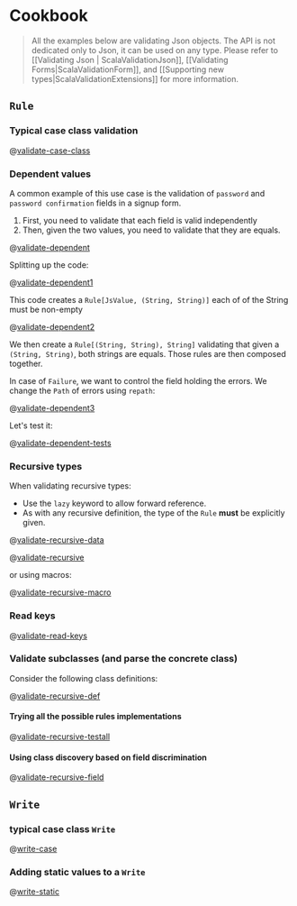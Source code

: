# Cookbook

> All the examples below are validating Json objects. The API is not dedicated only to Json, it can be used on any type. Please refer to [[Validating Json | ScalaValidationJson]], [[Validating Forms|ScalaValidationForm]], and [[Supporting new types|ScalaValidationExtensions]] for more information.

## `Rule`

### Typical case class validation

@[validate-case-class](code/ScalaValidationCookbook.scala)

### Dependent values

A common example of this use case is the validation of `password` and `password confirmation` fields in a signup form.

1. First, you need to validate that each field is valid independently
2. Then, given the two values, you need to validate that they are equals.

@[validate-dependent](code/ScalaValidationCookbook.scala)

Splitting up the code:

@[validate-dependent1](code/ScalaValidationCookbook.scala)

This code creates a `Rule[JsValue, (String, String)]` each of of the String must be non-empty

@[validate-dependent2](code/ScalaValidationCookbook.scala)

We then create a `Rule[(String, String), String]` validating that given a `(String, String)`, both strings are equals. Those rules are then composed together.

In case of `Failure`, we want to control the field holding the errors. We change the `Path` of errors using `repath`:

@[validate-dependent3](code/ScalaValidationCookbook.scala)

Let's test it:

@[validate-dependent-tests](code/ScalaValidationCookbook.scala)

### Recursive types

When validating recursive types:

- Use the `lazy` keyword to allow forward reference.
- As with any recursive definition, the type of the `Rule` **must** be explicitly given.

@[validate-recursive-data](code/ScalaValidationCookbook.scala)

@[validate-recursive](code/ScalaValidationCookbook.scala)

or using macros:

@[validate-recursive-macro](code/ScalaValidationCookbook.scala)

### Read keys

@[validate-read-keys](code/ScalaValidationCookbook.scala)

### Validate subclasses (and parse the concrete class)

Consider the following class definitions:

@[validate-recursive-def](code/ScalaValidationCookbook.scala)

#### Trying all the possible rules implementations

@[validate-recursive-testall](code/ScalaValidationCookbook.scala)

#### Using class discovery based on field discrimination

@[validate-recursive-field](code/ScalaValidationCookbook.scala)

## `Write`

### typical case class `Write`

@[write-case](code/ScalaValidationCookbook.scala)

### Adding static values to a `Write`

@[write-static](code/ScalaValidationCookbook.scala)





